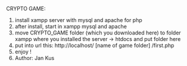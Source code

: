CRYPTO GAME:
1) install xampp server with mysql and apache for php
2) after install, start in xampp mysql and apache
3) move CRYPTO_GAME folder (which you downloaded here) to folder xampp where you installed the server -> htdocs and put folder here 
4) put into url this: http://localhost/ [name of game folder] /first.php
5) enjoy !
6) Author: Jan Kus
